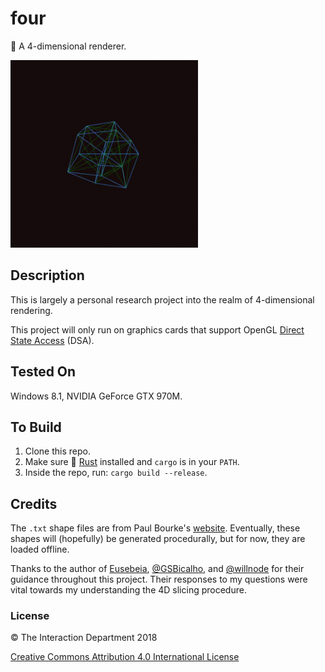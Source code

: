 # four
💎 A 4-dimensional renderer.

<p>
  <img src="https://github.com/mwalczyk/four/blob/master/screenshots/screenshot.gif" alt="screenshot" width="300" height="auto"/>
</p>

## Description
This is largely a personal research project into the realm of 4-dimensional rendering.

This project will only run on graphics cards that support OpenGL [Direct State Access](https://www.khronos.org/opengl/wiki/Direct_State_Access) (DSA).

## Tested On
Windows 8.1, NVIDIA GeForce GTX 970M.

## To Build
1. Clone this repo.
2. Make sure 🦀 [Rust](https://www.rust-lang.org/en-US/) installed and `cargo` is in your `PATH`.
3. Inside the repo, run: `cargo build --release`.

## Credits
The `.txt` shape files are from Paul Bourke's [website](http://paulbourke.net/geometry/hyperspace/). Eventually, these shapes will (hopefully) be generated procedurally, but for now, they are loaded offline. 

Thanks to the author of [Eusebeia](http://eusebeia.dyndns.org/4d/), [@GSBicalho](https://github.com/GSBicalho), and [@willnode](https://github.com/willnode) for their guidance throughout this project. Their responses to my questions were vital towards my understanding the 4D slicing procedure. 

### License

:copyright: The Interaction Department 2018

[Creative Commons Attribution 4.0 International License](https://creativecommons.org/licenses/by/4.0/)
